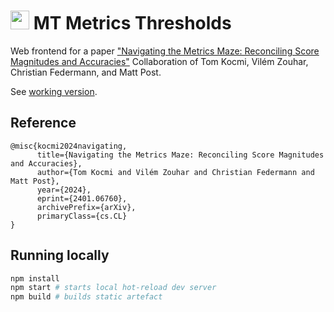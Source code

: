 # <img src="public/favicon.ico" height="30pt"> MT Metrics Thresholds

Web frontend for a paper ["Navigating the Metrics Maze: Reconciling Score Magnitudes and Accuracies"](https://arxiv.org/pdf/2401.06760.pdf)
Collaboration of Tom Kocmi, Vilém Zouhar, Christian Federmann, and Matt Post.

See [working version](https://kocmitom.github.io/MT-Thresholds/).

## Reference

```
@misc{kocmi2024navigating,
      title={Navigating the Metrics Maze: Reconciling Score Magnitudes and Accuracies}, 
      author={Tom Kocmi and Vilém Zouhar and Christian Federmann and Matt Post},
      year={2024},
      eprint={2401.06760},
      archivePrefix={arXiv},
      primaryClass={cs.CL}
}
```

## Running locally

```bash
npm install
npm start # starts local hot-reload dev server
npm build # builds static artefact
```

<!-- npm run deploy -->
